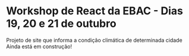 # Workshop de React da EBAC - Dias 19, 20 e 21 de outubro
Projeto de site que informa a condição climática de determinada cidade <br />
Ainda está em construção!
